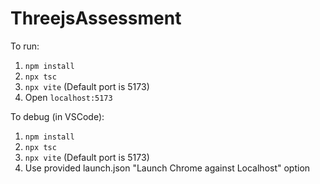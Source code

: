 # ThreejsAssessment

To run:
1. `npm install`
2. `npx tsc`
3. `npx vite` (Default port is 5173)
4. Open `localhost:5173`

To debug (in VSCode):
1. `npm install`
2. `npx tsc`
3. `npx vite` (Default port is 5173)
4. Use provided launch.json "Launch Chrome against Localhost" option
